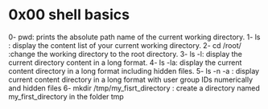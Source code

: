 # 0x00 shell basics
0- pwd: prints the absolute path name of the current working directory.
1- ls : display the content list of your current working directory.
2- cd /root/ :change the working directory to the root directory.
3- ls -l: display the current directory content in a long format.
4- ls -la: display the current content directory in a long format including hidden files.
5- ls -n -a : display current content directory in a long format with user group IDs numerically and hidden files
6- mkdir /tmp/my_fisrt_directory : create a directory named my_first_directory in the folder tmp
